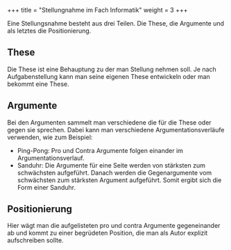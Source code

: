 +++
title = "Stellungnahme im Fach Informatik"
weight = 3
+++

Eine Stellungsnahme besteht aus drei Teilen. Die These, die Argumente und als letztes die Positionierung.

## These
Die These ist eine Behauptung zu der man Stellung nehmen soll. Je nach Aufgabenstellung kann man seine eigenen These entwickeln oder man bekommt eine These.

## Argumente
Bei den Argumenten sammelt man verschiedene die für die These oder gegen sie sprechen. Dabei kann man verschiedene Argumentationsverläufe verwenden, wie zum Beispiel:
- Ping-Pong: Pro und Contra Argumente folgen einander im Argumentationsverlauf.
- Sanduhr: Die Argumente für eine Seite werden von stärksten zum schwächsten aufgeführt. Danach werden die Gegenargumente vom schwächsten zum stärksten Argument aufgeführt. Somit ergibt sich die Form einer Sanduhr.

## Positionierung
Hier wägt man die aufgelisteten pro und contra Argumente gegeneinander ab und kommt zu einer begrüdeten Position, die man als Autor explizit aufschreiben sollte.
